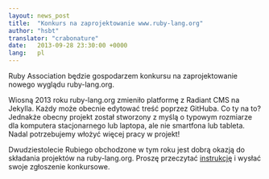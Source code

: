 ```yaml
---
layout: news_post
title:  "Konkurs na zaprojektowanie www.ruby-lang.org"
author: "hsbt"
translator: "crabonature"
date:   2013-09-28 23:30:00 +0000
lang:   pl
---
```


Ruby Association będzie gospodarzem konkursu na zaprojektowanie nowego wyglądu
ruby-lang.org.

Wiosną 2013 roku ruby-lang.org zmieniło platformę z Radiant CMS na Jekylla.
Każdy może obecnie edytować treść poprzez GitHuba. Co ty na to?
Jednakże obecny projekt został stworzony z myślą o typowym rozmiarze dla
komputera stacjonarnego lub laptopa, ale nie smartfona lub tableta.
Nadal potrzebujemy włożyć więcej pracy w projekt!

Dwudziestolecie Rubiego obchodzone w tym roku jest dobrą okazją do składania
projektów na ruby-lang.org.
Proszę przeczytać [instrukcję][1] i wysłać swoje zgłoszenie konkursowe.

[1]: http://www.ruby.or.jp/en/news/20130924.html
